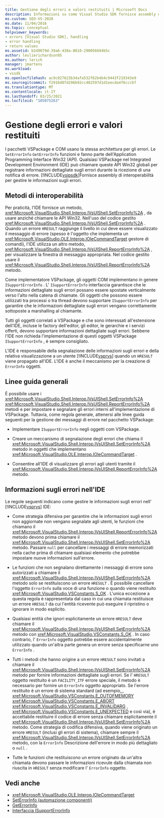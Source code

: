 ```yaml
---
title: Gestione degli errori e valori restituiti | Microsoft Docs
description: Informazioni su come Visual Studio SDK fornisce assembly di interoperabilità per registrare informazioni dettagliate sugli errori durante la ricezione di una notifica di errore.
ms.custom: SEO-VS-2020
ms.date: 11/04/2016
ms.topic: conceptual
helpviewer_keywords:
- errors [Visual Studio SDK], handling
- error handling
- return values
ms.assetid: b2d9079d-39a6-438a-8010-290056694b5c
author: leslierichardson95
ms.author: lerich
manager: jmartens
ms.workload:
- vssdk
ms.openlocfilehash: ac9c027623b34afa532f62b4b4c9443f219343e9
ms.sourcegitcommit: f2916d8fd296b92cc402597d1d1eecda4f6cccbf
ms.translationtype: MT
ms.contentlocale: it-IT
ms.lasthandoff: 03/25/2021
ms.locfileid: "105075263"
---
```

# <a name="error-handling-and-return-values"></a>Gestione degli errori e valori restituiti
I pacchetti VSPackage e COM usano la stessa architettura per gli errori. Le `SetErrorInfo` `GetErrorInfo` funzioni e fanno parte dell'Application Programming Interface Win32 (API). Qualsiasi VSPackage nel Integrated Development Environment (IDE) può chiamare queste API Win32 globali per registrare informazioni dettagliate sugli errori durante la ricezione di una notifica di errore. [!INCLUDE[vsipsdk](../extensibility/includes/vsipsdk_md.md)]Fornisce assembly di interoperabilità per gestire le informazioni sugli errori.

## <a name="interop-methods"></a>Metodi di interoperabilità
 Per praticità, l'IDE fornisce un metodo, <xref:Microsoft.VisualStudio.Shell.Interop.IVsUIShell.SetErrorInfo%2A> , da usare anziché chiamare le API Win32. Nell'uso del codice gestito <xref:Microsoft.VisualStudio.Shell.Interop.IVsUIShell.SetErrorInfo%2A> . Quando un errore `HRESULT` raggiunge il livello in cui deve essere visualizzato il messaggio di errore (spesso è l'oggetto che implementa un <xref:Microsoft.VisualStudio.OLE.Interop.IOleCommandTarget> gestore di comandi), l'IDE utilizza un altro metodo, <xref:Microsoft.VisualStudio.Shell.Interop.IVsUIShell.ReportErrorInfo%2A> , per visualizzare la finestra di messaggio appropriata. Nel codice gestito usare il <xref:Microsoft.VisualStudio.Shell.Interop.IVsUIShell.ReportErrorInfo%2A> metodo.

 Come implementatore VSPackage, gli oggetti COM implementano in genere `ISupportErrorInfo` . L' `ISupportErrorInfo` interfaccia garantisce che le informazioni dettagliate sugli errori possano essere spostate verticalmente verso l'alto nella catena di chiamate. Gli oggetti che possono essere utilizzati tra processi o tra thread devono supportare `ISupportErrorInfo` per garantire che le informazioni dettagliate sugli errori vengano correttamente sottoposte a marshalling al chiamante.

 Tutti gli oggetti correlati a VSPackage e che sono interessati all'estensione dell'IDE, incluse le factory dell'editor, gli editor, le gerarchie e i servizi offerti, devono supportare informazioni dettagliate sugli errori. Sebbene l'IDE non richieda l'implementazione di questi oggetti VSPackage `ISupportErrorInfo` , è sempre consigliato.

 L'IDE è responsabile della segnalazione delle informazioni sugli errori e della relativa visualizzazione a un utente [!INCLUDE[vsprvs](../code-quality/includes/vsprvs_md.md)] quando un `HRESULT` viene propagato all'IDE. L'IDE è anche il meccanismo per la creazione di `ErrorInfo` oggetti.

## <a name="general-guidelines"></a>Linee guida generali
 È possibile usare i <xref:Microsoft.VisualStudio.Shell.Interop.IVsUIShell.SetErrorInfo%2A> <xref:Microsoft.VisualStudio.Shell.Interop.IVsUIShell.ReportErrorInfo%2A> metodi e per impostare e segnalare gli errori interni all'implementazione di VSPackage. Tuttavia, come regola generale, attenersi alle linee guida seguenti per la gestione dei messaggi di errore nel pacchetto VSPackage:

- Implementare `ISupportErrorInfo` negli oggetti com VSPackage.

- Creare un meccanismo di segnalazione degli errori che chiama il <xref:Microsoft.VisualStudio.Shell.Interop.IVsUIShell.SetErrorInfo%2A> metodo in oggetti che implementano <xref:Microsoft.VisualStudio.OLE.Interop.IOleCommandTarget> .

- Consentire all'IDE di visualizzare gli errori agli utenti tramite il <xref:Microsoft.VisualStudio.Shell.Interop.IVsUIShell.ReportErrorInfo%2A> metodo.

## <a name="error-information-in-the-ide"></a>Informazioni sugli errori nell'IDE
 Le regole seguenti indicano come gestire le informazioni sugli errori nell' [!INCLUDE[vsprvs](../code-quality/includes/vsprvs_md.md)] IDE:

- Come strategia difensiva per garantire che le informazioni sugli errori non aggiornate non vengano segnalate agli utenti, le funzioni che chiamano il <xref:Microsoft.VisualStudio.Shell.Interop.IVsUIShell.ReportErrorInfo%2A> metodo devono prima chiamare il <xref:Microsoft.VisualStudio.Shell.Interop.IVsUIShell.SetErrorInfo%2A> metodo. Passare `null` per cancellare i messaggi di errore memorizzati nella cache prima di chiamare qualsiasi elemento che potrebbe impostare nuove informazioni sull'errore.

- Le funzioni che non segnalano direttamente i messaggi di errore sono autorizzati a chiamare il <xref:Microsoft.VisualStudio.Shell.Interop.IVsUIShell.SetErrorInfo%2A> metodo solo se restituiscono un errore `HRESULT` . È possibile cancellare l'oggetto `ErrorInfo` sulla voce di una funzione o quando viene restituito <xref:Microsoft.VisualStudio.VSConstants.S_OK> . L'unica eccezione a questa regola è rappresentata dal caso in cui una chiamata restituisce un errore `HRESULT` da cui l'entità ricevente può eseguire il ripristino o ignorare in modo esplicito.

- Qualsiasi entità che ignori esplicitamente un errore `HRESULT` deve chiamare il <xref:Microsoft.VisualStudio.Shell.Interop.IVsUIShell.SetErrorInfo%2A> metodo con <xref:Microsoft.VisualStudio.VSConstants.S_OK> . In caso contrario, l' `ErrorInfo` oggetto potrebbe essere accidentalmente utilizzato quando un'altra parte genera un errore senza specificarne uno `ErrorInfo` .

- Tutti i metodi che hanno origine a un errore `HRESULT` sono invitati a chiamare il <xref:Microsoft.VisualStudio.Shell.Interop.IVsUIShell.SetErrorInfo%2A> metodo per fornire informazioni dettagliate sugli errori. Se l' `HRESULT` oggetto restituito è un `FACILITY_ITF` errore speciale, il metodo è necessario per fornire un `ErrorInfo` oggetto appropriato. Se l'errore restituito è un errore di sistema standard (ad esempio,,, <xref:Microsoft.VisualStudio.VSConstants.E_OUTOFMEMORY> <xref:Microsoft.VisualStudio.VSConstants.E_ABORT> <xref:Microsoft.VisualStudio.VSConstants.E_INVALIDARG> , <xref:Microsoft.VisualStudio.VSConstants.E_UNEXPECTED> e così via), è accettabile restituire il codice di errore senza chiamare esplicitamente il <xref:Microsoft.VisualStudio.Shell.Interop.IVsUIShell.SetErrorInfo%2A> metodo. Come strategia di codifica difensiva, quando viene originato un errore `HRESULT` (inclusi gli errori di sistema), chiamare sempre il <xref:Microsoft.VisualStudio.Shell.Interop.IVsUIShell.SetErrorInfo%2A> metodo, con la `ErrorInfo` Descrizione dell'errore in modo più dettagliato o `null` .

- Tutte le funzioni che restituiscono un errore originato da un'altra chiamata devono passare le informazioni ricevute dalla chiamata non riuscita in `HRESULT` senza modificare l' `ErrorInfo` oggetto.

## <a name="see-also"></a>Vedi anche
- <xref:Microsoft.VisualStudio.OLE.Interop.IOleCommandTarget>
- [SetErrorInfo (automazione componenti)](/previous-versions/windows/desktop/api/oleauto/nf-oleauto-seterrorinfo)
- [GetErrorInfo](/previous-versions/windows/desktop/api/oleauto/nf-oleauto-geterrorinfo)
- [Interfaccia ISupportErrorInfo](/previous-versions/windows/desktop/api/oaidl/nn-oaidl-isupporterrorinfo)
